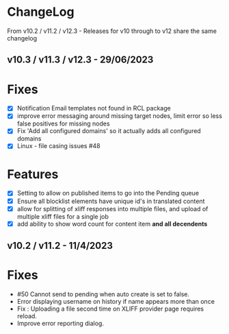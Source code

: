 # ChangeLog
From v10.2 / v11.2 / v12.3 - Releases for v10 through to v12 share the same changelog

## v10.3 / v11.3 / v12.3 - 29/06/2023

# Fixes
- [x] Notification Email templates not found in RCL package
- [x] improve error messaging around missing target nodes, limit error so less false positives for missing nodes
- [x] Fix 'Add all configured domains' so it actually adds all configured domains
- [X] Linux - file casing issues #48 

# Features
- [x] Setting to allow on published items to go into the Pending queue
- [X] Ensure all blocklist elements have unique id's in translated content 
- [x] allow for splitting of xliff responses into multiple files, and upload of multiple xliff files for a single job
- [x] add ability to show word count for content item **and all decendents**

## v10.2 / v11.2 - 11/4/2023

# Fixes 
-  #50 Cannot send to pending when auto create is set to false. 
- Error displaying username on history if name appears more than once
- Fix : Uploading a file second time on XLIFF provider page requires reload.
- Improve error reporting dialog.

